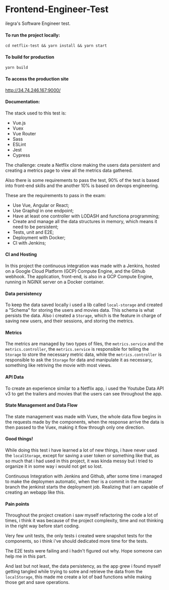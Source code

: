 # Frontend-Engineer-Test
ilegra's Software Engineer test.

#### To run the project locally:
`cd netflix-test && yarn install && yarn start`

#### To build for production
`yarn build`

#### To access the production site
<a href="http://34.74.246.167:9000/">http://34.74.246.167:9000/</a>

#### Documentation:

<p>
The stack used to this test is:
  <ul>
    <li>Vue.js</li>
    <li>Vuex</li>
    <li>Vue Router</li>
    <li>Sass</li>
    <li>ESLint</li>
    <li>Jest</li>
    <li>Cypress</li>
  </ul>

The challenge: create a Netflix clone making the users data persistent and creating a metrics page to view all the metrics data gathered.

Also there is some requirements to pass the test, 90% of the test is based into front-end skills and the another 10% is based on devops engineering. 

These are the requirements to pass in the exam:
  <ul>
    <li>Use Vue, Angular or React;</li>
    <li>Use Graphql in one endpoint;</li>
    <li>Have at least one controller with LODASH and functiona programming;</li>
    <li>Create and manage all the data structures in memory, which means it need to be persistent;</li>
    <li>Tests, unit and E2E;</li>
    <li>Deployment with Docker;</li>
    <li>CI with Jenkins;</li>
  </ul>

#### CI and Hosting
In this project the continuous integration was made with a Jenkins, hosted on a Google Cloud Platform (GCP) Compute Engine, and the Github webhook. The application, front-end, is also in a GCP Compute Engine, running in NGINX server on a Docker container.

#### Data persistency
To keep the data saved locally i used a lib called `local-storage` and created a "Schema" for storing the users and movies data.
This schema is what persists the data. Also i created a `Storage`, which is the feature in charge of saving new users, and their sessions, and storing the metrics.

#### Metrics
The metrics are managed by two types of files, the `metrics.service` and the `metrics.controller`, the `metrics.service` is responsible for telling the `Storage` to store the necessary metric data, while the `metrics.controller` is responsible to ask the `Storage` for data and manipulate it as necessary, something like retriving the movie with most views.

#### API Data
To create an experience similar to a Netflix app, i used the Youtube Data API v3 to get the trailers and movies that the users can see throughout the app.

#### State Management and Data Flow
The state management was made with Vuex, the whole data flow begins in the requests made by the components, when the response arrive the data is then passed to the Vuex, making it flow through only one direction.

#### Good things!
While doing this test i have learned a lot of new things, i have never used the `localStorage`, except for saving a user token or something like that, as so much that i had used in this project, it was kinda messy but i tried to organize it in some way i would not get so lost. 

Continuous Integration with Jenkins and Github, after some time i managed to make the deploymen automatic, when ther is a commit in the master branch the jenkinst starts the deployment job.
Realizing that i am capable of creating an webapp like this.

#### Pain points
Throughout the project creation i saw myself refactoring the code a lot of times, i think it was because of the project complexity, time and not thinking in the right way before start coding.

Very few unit tests, the only tests i created were snapshot tests for the components, so i think i've should dedicated more time for the tests.

The E2E tests were failing and i hadn't figured out why. Hope someone can help me in this part.

And last but not least, the data persistency, as the app grew i found myself getting tangled while trying to sotre and retrieve the data from the `localStorage`, this made me create a lot of bad functions while making those get and save operations.
</p>
